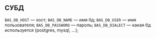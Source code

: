## СУБД
`BAS_DB_HOST` — хост;
`BAS_DB_NAME` — имя бд;
`BAS_DB_USER` — имя пользователя;
`BAS_DB_PASSWORD` — пароль;
`BAS_DB_DIALECT` — какая бд используется (postgres, mysql, ...);
